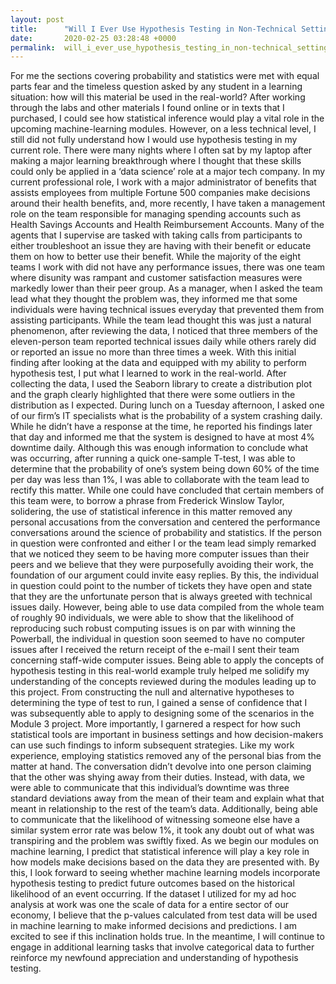 ```yaml
---
layout: post
title:      "Will I Ever Use Hypothesis Testing in Non-Technical Settings?"
date:       2020-02-25 03:28:48 +0000
permalink:  will_i_ever_use_hypothesis_testing_in_non-technical_settings
---
```



For me the sections covering probability and statistics were met with equal parts fear and the timeless question asked by any student in a learning situation: how will this material be used in the real-world? After working through the labs and other materials I found online or in texts that I purchased, I could see how statistical inference would play a vital role in the upcoming machine-learning modules. However, on a less technical level, I still did not fully understand how I would use hypothesis testing in my current role. There were many nights where I often sat by my laptop after making a major learning breakthrough where I thought that these skills could only be applied in a ‘data science’ role at a major tech company.
	In my current professional role, I work with a major administrator of benefits that assists employees from multiple Fortune 500 companies make decisions around their health benefits, and, more recently, I have taken a management role on the team responsible for managing spending accounts such as Health Savings Accounts and Health Reimbursement Accounts. Many of the agents that I supervise are tasked with taking calls from participants to either troubleshoot an issue they are having with their benefit or educate them on how to better use their benefit. While the majority of the eight teams I work with did not have any performance issues, there was one team where disunity was rampant and customer satisfaction measures were markedly lower than their peer group. As a manager, when I asked the team lead what they thought the problem was, they informed me that some individuals were having technical issues everyday that prevented them from assisting participants. While the team lead thought this was just a natural phenomenon, after reviewing the data, I noticed that three members of the eleven-person team reported technical issues daily while others rarely did or reported an issue no more than three times a week.
	With this initial finding after looking at the data and equipped with my ability to perform hypothesis test, I put what I learned to work in the real-world. After collecting the data, I used the Seaborn library to create a distribution plot and the graph clearly highlighted that there were some outliers in the distribution as I expected. During lunch on a Tuesday afternoon, I asked one of our firm’s IT specialists what is the probability of a system crashing daily. While he didn’t have a response at the time, he reported his findings later that day and informed me that the system is designed to have at most 4% downtime daily. Although this was enough information to conclude what was occurring, after running a quick one-sample T-test, I was able to determine that the probability of one’s system being down 60% of the time per day was less than 1%, I was able to collaborate with the team lead to rectify this matter.
	While one could have concluded that certain members of this team were, to borrow a phrase from Frederick Winslow Taylor, solidering, the use of statistical inference in this matter removed any personal accusations from the conversation and centered the performance conversations around the science of probability and statistics. If the person in question were confronted and either I or the team lead simply remarked that we noticed they seem to be having more computer issues than their peers and we believe that they were purposefully avoiding their work, the foundation of our argument could invite easy replies. By this, the individual in question could point to the number of tickets they have open and state that they are the unfortunate person that is always greeted with technical issues daily. However,  being able to use data compiled from the whole team of roughly 90 individuals, we were able to show that the likelihood of reproducing such robust computing issues is on par with winning the Powerball, the individual in question soon seemed to have no computer issues after I received the return receipt of the e-mail I sent their team concerning staff-wide computer issues.
	Being able to apply the concepts of hypothesis testing in this real-world example truly helped me solidify my understanding of the concepts reviewed during the modules leading up to this project. From constructing the null and alternative hypotheses to determining the type of test to run, I gained a sense of confidence that I was subsequently able to apply to designing some of the scenarios in the Module 3 project. More importantly, I garnered a respect for how such statistical tools are important in business settings and how decision-makers can use such findings to inform subsequent strategies. Like my work experience, employing statistics removed any of the personal bias from the matter at hand. The conversation didn’t devolve into one person claiming that the other was shying away from their duties. Instead, with data, we were able to communicate that this individual’s downtime was three standard deviations away from the mean of their team and explain what that meant in relationship to the rest of the team’s data. Additionally, being able to communicate that the likelihood of witnessing someone else have a similar system error rate was below 1%, it took any doubt out of what was transpiring and the problem was swiftly fixed. 
	As we begin our modules on machine learning, I predict that statistical inference will play a key role in how models make decisions based on the data they are presented with. By this, I look forward to seeing whether machine learning models incorporate hypothesis testing to predict future outcomes based on the historical likelihood of an event occurring. If the dataset I utilized for my ad hoc analysis at work was one the scale of data for a entire sector of our economy, I believe that the p-values calculated from test data will be used in machine learning to make informed decisions and predictions. I am excited to see if this inclination holds true. In the meantime, I will continue to engage in additional learning tasks that involve categorical data to further reinforce my newfound appreciation and understanding of hypothesis testing. 

